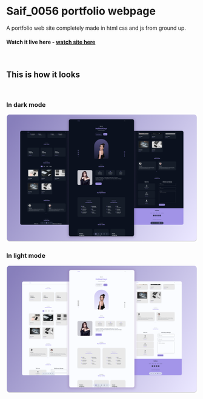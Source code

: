 # Saif_0056 portfolio webpage

A portfolio web site completely made in html css and js from ground up.

#### Watch it live here - [watch site here](https://saif-portfolio-two.vercel.app/)

<br>

## This is how it looks

<br>

### In dark mode

![In dark mode](./preview/hailee-dark.png)

### In light mode

![In light mode](./preview/hailee-light.png)
